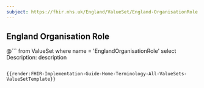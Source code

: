```yaml
---
subject: https://fhir.nhs.uk/England/ValueSet/England-OrganisationRole
---
```

## England Organisation Role


@```
from
	ValueSet
where
	name = 'EnglandOrganisationRole'
select
	Description: description
```

{{render:FHIR-Implementation-Guide-Home-Terminology-All-ValueSets-ValueSetTemplate}}
